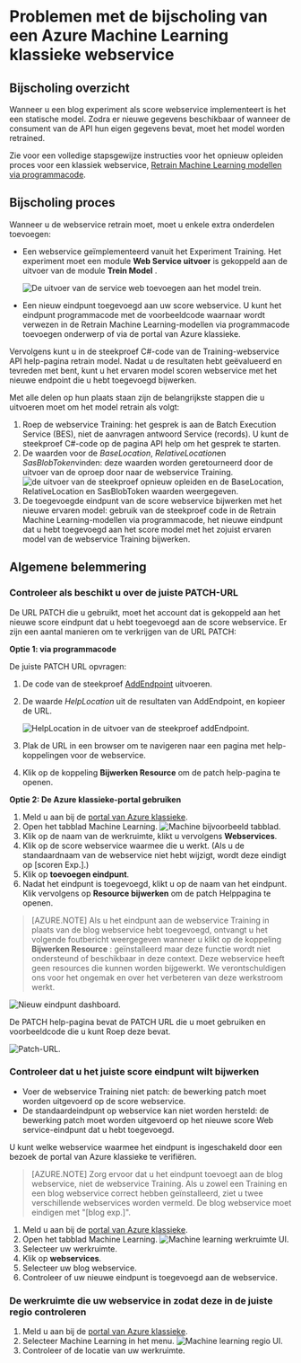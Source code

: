 <properties
    pageTitle="Problemen met de Retraining van een Azure Machine Learning klassieke webservice | Microsoft Azure"
    description="Opsporen en corrigeren van veelvoorkomende problemen er wanneer u het model zijn omscholing voor een Azure Machine Learning-webservice."
    services="machine-learning"
    documentationCenter=""
    authors="VDonGlover"
   manager="raymondl"
    editor=""/>

<tags
    ms.service="machine-learning"
    ms.workload="data-services"
    ms.tgt_pltfrm="na"
    ms.devlang="na"
    ms.topic="article"
    ms.date="10/05/2016"
    ms.author="v-donglo"/>

# <a name="troubleshooting-the-retraining-of-an-azure-machine-learning-classic-web-service"></a>Problemen met de bijscholing van een Azure Machine Learning klassieke webservice

## <a name="retraining-overview"></a>Bijscholing overzicht

Wanneer u een blog experiment als score webservice implementeert is het een statische model. Zodra er nieuwe gegevens beschikbaar of wanneer de consument van de API hun eigen gegevens bevat, moet het model worden retrained. 

Zie voor een volledige stapsgewijze instructies voor het opnieuw opleiden proces voor een klassiek webservice, [Retrain Machine Learning modellen via programmacode](machine-learning-retrain-models-programmatically.md).

## <a name="retraining-process"></a>Bijscholing proces

Wanneer u de webservice retrain moet, moet u enkele extra onderdelen toevoegen:

* Een webservice geïmplementeerd vanuit het Experiment Training. Het experiment moet een module **Web Service uitvoer** is gekoppeld aan de uitvoer van de module **Trein Model** .  

    ![De uitvoer van de service web toevoegen aan het model trein.][image1]

* Een nieuw eindpunt toegevoegd aan uw score webservice.  U kunt het eindpunt programmacode met de voorbeeldcode waarnaar wordt verwezen in de Retrain Machine Learning-modellen via programmacode toevoegen onderwerp of via de portal van Azure klassieke.

Vervolgens kunt u in de steekproef C#-code van de Training-webservice API help-pagina retrain model. Nadat u de resultaten hebt geëvalueerd en tevreden met bent, kunt u het ervaren model scoren webservice met het nieuwe endpoint die u hebt toegevoegd bijwerken.

Met alle delen op hun plaats staan zijn de belangrijkste stappen die u uitvoeren moet om het model retrain als volgt:

1.  Roep de webservice Training: het gesprek is aan de Batch Execution Service (BES), niet de aanvragen antwoord Service (records). U kunt de steekproef C#-code op de pagina API help om het gesprek te starten. 
2.  De waarden voor de *BaseLocation*, *RelativeLocation*en *SasBlobToken*vinden: deze waarden worden geretourneerd door de uitvoer van de oproep door naar de webservice Training. 
      ![de uitvoer van de steekproef opnieuw opleiden en de BaseLocation, RelativeLocation en SasBlobToken waarden weergegeven.][image6]
3.  De toegevoegde eindpunt van de score webservice bijwerken met het nieuwe ervaren model: gebruik van de steekproef code in de Retrain Machine Learning-modellen via programmacode, het nieuwe eindpunt dat u hebt toegevoegd aan het score model met het zojuist ervaren model van de webservice Training bijwerken.

## <a name="common-obstacles"></a>Algemene belemmering

### <a name="check-to-see-if-you-have-the-correct-patch-url"></a>Controleer als beschikt u over de juiste PATCH-URL

De URL PATCH die u gebruikt, moet het account dat is gekoppeld aan het nieuwe score eindpunt dat u hebt toegevoegd aan de score webservice. Er zijn een aantal manieren om te verkrijgen van de URL PATCH:

**Optie 1: via programmacode**

De juiste PATCH URL opvragen:

1.  De code van de steekproef [AddEndpoint](https://github.com/raymondlaghaeian/AML_EndpointMgmt/blob/master/Program.cs) uitvoeren.
2.  De waarde *HelpLocation* uit de resultaten van AddEndpoint, en kopieer de URL.

    ![HelpLocation in de uitvoer van de steekproef addEndpoint.][image2]

3.  Plak de URL in een browser om te navigeren naar een pagina met help-koppelingen voor de webservice.
4.  Klik op de koppeling **Bijwerken Resource** om de patch help-pagina te openen.

**Optie 2: De Azure klassieke-portal gebruiken**

1.  Meld u aan bij de [portal van Azure klassieke](https://manage.windowsazure.com).
2.  Open het tabblad Machine Learning. 
     ![Machine bijvoorbeeld tabblad.][image4]
3.  Klik op de naam van de werkruimte, klikt u vervolgens **Webservices**.
4.  Klik op de score webservice waarmee die u werkt. (Als u de standaardnaam van de webservice niet hebt wijzigt, wordt deze eindigt op [scoren Exp.].)
5.  Klik op **toevoegen eindpunt**.
6.  Nadat het eindpunt is toegevoegd, klikt u op de naam van het eindpunt. Klik vervolgens op **Resource bijwerken** om de patch Helppagina te openen.

>[AZURE.NOTE] Als u het eindpunt aan de webservice Training in plaats van de blog webservice hebt toegevoegd, ontvangt u het volgende foutbericht weergegeven wanneer u klikt op de koppeling **Bijwerken Resource** : geïnstalleerd maar deze functie wordt niet ondersteund of beschikbaar in deze context. Deze webservice heeft geen resources die kunnen worden bijgewerkt. We verontschuldigen ons voor het ongemak en over het verbeteren van deze werkstroom werkt.

![Nieuw eindpunt dashboard.][image3]

De PATCH help-pagina bevat de PATCH URL die u moet gebruiken en voorbeeldcode die u kunt Roep deze bevat.

![Patch-URL.][image5]

### <a name="check-to-see-that-you-are-updating-the-correct-scoring-endpoint"></a>Controleer dat u het juiste score eindpunt wilt bijwerken

* Voer de webservice Training niet patch: de bewerking patch moet worden uitgevoerd op de score webservice.
* De standaardeindpunt op webservice kan niet worden hersteld: de bewerking patch moet worden uitgevoerd op het nieuwe score Web service-eindpunt dat u hebt toegevoegd.

U kunt welke webservice waarmee het eindpunt is ingeschakeld door een bezoek de portal van Azure klassieke te verifiëren. 

>[AZURE.NOTE] Zorg ervoor dat u het eindpunt toevoegt aan de blog webservice, niet de webservice Training. Als u zowel een Training en een blog webservice correct hebben geïnstalleerd, ziet u twee verschillende webservices worden vermeld. De blog webservice moet eindigen met "[blog exp.]".

1.  Meld u aan bij de [portal van Azure klassieke](https://manage.windowsazure.com).
2.  Open het tabblad Machine Learning. 
     ![Machine learning werkruimte UI.][image4]
3.  Selecteer uw werkruimte.
4.  Klik op **webservices**.
5.  Selecteer uw blog webservice.
6.  Controleer of uw nieuwe eindpunt is toegevoegd aan de webservice.

### <a name="check-the-workspace-that-your-web-service-is-in-to-ensure-it-is-in-the-correct-region"></a>De werkruimte die uw webservice in zodat deze in de juiste regio controleren

1.  Meld u aan bij de [portal van Azure klassieke](https://manage.windowsazure.com).
2.  Selecteer Machine Learning in het menu.
      ![Machine learning regio UI.][image4]
3.  Controleer of de locatie van uw werkruimte.

<!-- Image Links -->

[image1]: ./media/machine-learning-troubleshooting-retraining-a-model/ml-studio-tm-connnected-to-web-service-out.png
[image2]: ./media/machine-learning-troubleshooting-retraining-a-model/addEndpoint-output.png
[image3]: ./media/machine-learning-troubleshooting-retraining-a-model/azure-portal-update-resource.png
[image4]: ./media/machine-learning-troubleshooting-retraining-a-model/azure-portal-machine-learning-tab.png
[image5]: ./media/machine-learning-troubleshooting-retraining-a-model/ml-help-page-patch-url.png
[image6]: ./media/machine-learning-troubleshooting-retraining-a-model/retraining-output.png
[image7]: ./media/machine-learning-troubleshooting-retraining-a-model/web-services-tab.png